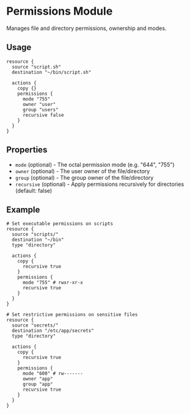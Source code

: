 # Permissions Module

Manages file and directory permissions, ownership and modes.

## Usage

```
resource {
  source "script.sh"
  destination "~/bin/script.sh"

  actions {
    copy {}
    permissions {
      mode "755"
      owner "user"
      group "users"
      recursive false
    }
  }
}
```

## Properties

- `mode` (optional) - The octal permission mode (e.g. "644", "755")
- `owner` (optional) - The user owner of the file/directory
- `group` (optional) - The group owner of the file/directory
- `recursive` (optional) - Apply permissions recursively for directories (default: false)

## Example

```
# Set executable permissions on scripts
resource {
  source "scripts/"
  destination "~/bin"
  type "directory"

  actions {
    copy {
      recursive true
    }
    permissions {
      mode "755" # rwxr-xr-x
      recursive true
    }
  }
}

# Set restrictive permissions on sensitive files
resource {
  source "secrets/"
  destination "/etc/app/secrets"
  type "directory"

  actions {
    copy {
      recursive true
    }
    permissions {
      mode "600" # rw-------
      owner "app"
      group "app"
      recursive true
    }
  }
}
```
